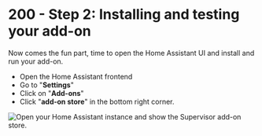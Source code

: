 # 200 - Step 2: Installing and testing your add-on

Now comes the fun part, time to open the Home Assistant UI and install and run your add-on.

- Open the Home Assistant frontend
- Go to "**Settings**"
- Click on "**Add-ons**"
- Click "**add-on store**" in the bottom right corner.

![Open your Home Assistant instance and show the Supervisor add-on store.](https://my.home-assistant.io/badges/supervisor_store.svg)

